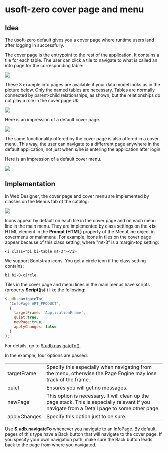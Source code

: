 # usoft-zero cover page and menu

## ​Idea

The usoft-zero default gives you a cover page where runtime users land after logging in successfully.

The cover page is the entrypoint to the rest of the application. It contains a tile for each table. The user can click a tile to navigate to what is called an info page for the corresponding table:

![](/api/Web%20and%20app%20UIs/USoft%20template%20defaults/assets/004e2d6e-0ce0-4554-8c98-c14dc7350ba1.png)

These 3 example info pages are available if your data model looks as in the picture below. Only the named tables are necessary. Tables are normally connected by parent-child relationships, as shown, but the relationships do not play a role in the cover page UI:

![](/api/Web%20and%20app%20UIs/USoft%20template%20defaults/assets/6ad07434-e74e-4d5b-becd-d3f236cd7320.png)

Here is an impression of a default cover page.

![](/api/Web%20and%20app%20UIs/USoft%20template%20defaults/assets/8b23bf7c-95fc-4664-9f75-f9f7e3f186d1.png)

The same functionality offered by the cover page is also offered in a cover menu. This way, the user can navigate to a differrent page anywhere in the default application, not just when s/he is entering the application after login.

Here is an impression of a default cover menu.

![](/api/Web%20and%20app%20UIs/USoft%20template%20defaults/assets/8207149a-b114-48f7-a3fb-0b32bbd61994.png)

## Implementation

In Web Designer, the cover page and cover menu are implemented by classes on the Menus tab of the catalog:

![](/api/Web%20and%20app%20UIs/USoft%20template%20defaults/assets/d9aa3e20-f286-44ca-ac73-a3f01af31cfb.png)

Icons appear by default on each tile in the cover page and on each menu line in the main menu. They are implemented by class settings on the **\<i>** HTML element in the **Prompt (HTML)** property of the MenuLine object in covermenu or mainmenu. For example, icons in tiles on the cover page appear because of this class setting, where "mt-3” is a margin-top setting:

```language-html
<i class="bi bi-table mt-3"></i>
```

We support Bootstrap icons. You get a circle icon if the class setting contains:

```language-css
bi bi-0-circle
```

Tiles in the cover page and menu lines in the main menus have scripts (property **Script(js**) ) like the following:

```js
$.udb.navigateTo(
  'InfoPage ART_PRODUCT',
  {
    targetFrame: 'ApplicationFrame', 
    quiet:true, 
    newPage:true, 
    applyChanges: false
  }
);
```

For details, go to [$.udb.navigateTo()]().

In the example, four options are passed:

|        |        |
|--------|--------|
|targetFrame|Specify this especially when navigating from the menu, otherwise the Page Engine may lose track of the frame.|
|quiet   |Ensures you will get no messages.|
|newPage |This option is necessary. It will clean up the page stack. This is especially relevant if you navigate from a Detail page to some other page.|
|applyChanges|Specify this option just to be sure.|



Use **$.udb.navigateTo** whenever you navigate to an InfoPage. By default, pages of this type have a Back button that will navigate to the cover page. If you specify your own navigation path, make sure the Back button leads back to the page from where you navigated.